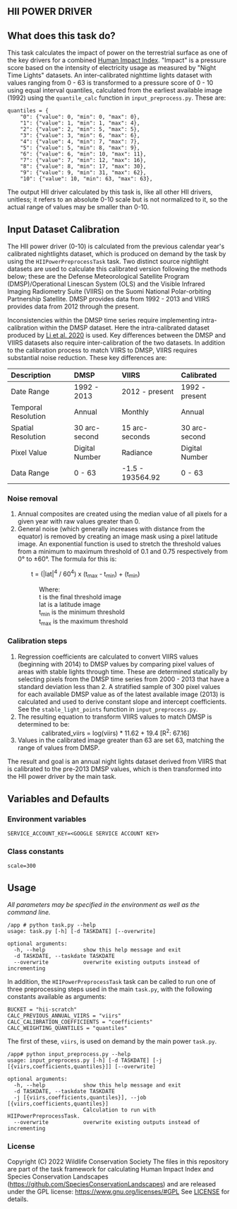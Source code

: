 HII POWER DRIVER
---------------

## What does this task do?

This task calculates the impact of power on the terrestrial surface as one of the key drivers for a combined 
[Human Impact Index](https://github.com/SpeciesConservationLandscapes/task_hii_weightedsum). 
"Impact" is a pressure score based on the intensity of electricity usage as measured by "Night Time Lights" datasets. 
An inter-calibrated nighttime lights dataset with values ranging from 0 - 63 is transformed to a pressure score of 
0 - 10 using equal interval quantiles, calculated from the earliest available image (1992) using the `quantile_calc` 
function in `input_preprocess.py`. These are:

 ```
 quantiles = {
     "0": {"value": 0, "min": 0, "max": 0},
     "1": {"value": 1, "min": 1, "max": 4},
     "2": {"value": 2, "min": 5, "max": 5},
     "3": {"value": 3, "min": 6, "max": 6},
     "4": {"value": 4, "min": 7, "max": 7},
     "5": {"value": 5, "min": 8, "max": 9},
     "6": {"value": 6, "min": 10, "max": 11},
     "7": {"value": 7, "min": 12, "max": 16},
     "8": {"value": 8, "min": 17, "max": 30},
     "9": {"value": 9, "min": 31, "max": 62},
     "10": {"value": 10, "min": 63, "max": 63},
 ```
The output HII driver calculated by this task is, like all other HII drivers, unitless; it refers to an absolute 0-10
scale but is not normalized to it, so the actual range of values may be smaller than 0-10.

## Input Dataset Calibration
The HII power driver (0-10) is calculated from the previous calendar year's calibrated nightlights dataset, which is 
produced on demand by the task by using the `HIIPowerPreprocessTask` task. Two distinct source nightlight datasets are 
used to calculate this calibrated version following the methods below; these are the 
Defense Meteorological Satellite Program (DMSP)/Operational Linescan System (OLS) and the 
Visible Infrared Imaging Radiometry Suite (VIIRS) on the Suomi National Polar-orbiting Partnership Satellite. 
DMSP provides data from 1992 - 2013 and VIIRS provides data from 2012 through the present.

Inconsistencies within the DMSP time series require implementing intra-calibration within the DMSP dataset. 
Here the intra-calibrated dataset produced by [Li et al. 2020](https://www.nature.com/articles/s41597-020-0510-y) 
is used. Key differences between the DMSP and VIIRS datasets also require inter-calibration of the two datasets. 
In addition to the calibration process to match VIIRS to DMSP, VIIRS requires substantial noise reduction. 
These key differences are:

| Description | DMSP | VIIRS | Calibrated |
| :--- | :--- | :--- | :--- |
| Date Range | 1992 - 2013 | 2012 - present | 1992 - present |
| Temporal Resolution | Annual | Monthly | Annual |
| Spatial Resolution | 30 arc-second | 15 arc-seconds | 30 arc-second |
| Pixel Value | Digital Number | Radiance | Digital Number |
| Data Range | 0 - 63 | -1.5 - 193564.92 | 0 - 63 |

### Noise removal

1. Annual composites are created using the median value of all pixels for a given year with raw values greater than 0.
2. General noise (which generally increases with distance from the equator) is removed by creating an image mask using 
   a pixel latitude image. An exponential function is used to stretch the threshold values from a minimum to 
   maximum threshold of 0.1 and 0.75 respectively from 0° to ±60°. The formula for this is:

&emsp; &emsp; &emsp; t = (|lat|<sup>4</sup> / 60<sup>4</sup>) x (t<sub>max</sub> - t<sub>min</sub>) + (t<sub>min</sub>)

&emsp; &emsp; &emsp; &emsp; Where: <br />
&emsp; &emsp; &emsp; &emsp; t is the final threshold image <br />
&emsp; &emsp; &emsp; &emsp; lat is a latitude image <br />
&emsp; &emsp; &emsp; &emsp; t<sub>min</sub> is the minimum threshold <br />
&emsp; &emsp; &emsp; &emsp; t<sub>max</sub> is the maximum threshold

### Calibration steps

1. Regression coefficients are calculated to convert VIIRS values (beginning with 2014) to DMSP values by comparing 
   pixel values of areas with stable lights through time. These are determined statically by selecting pixels from 
   the DMSP time series from 2000 - 2013 that have a standard deviation less than 2. A stratified sample of 300 pixel 
   values for each available DMSP value as of the latest available image (2013) is calculated and used to derive 
   constant slope and intercept coefficients. See the `stable_light_points` function in `input_preprocess.py`.
2. The resulting equation to transform VIIRS values to match DMSP is determined to be:  
&emsp; &emsp; &emsp; calibrated_viirs = log(viirs) * 11.62 + 19.4 [R<sup>2</sup>: 67.16]
3. Values in the calibrated image greater than 63 are set 63, matching the range of values from DMSP.

The result and goal is an annual night lights dataset derived from VIIRS that is calibrated to the pre-2013 
DMSP values, which is then transformed into the HII power driver by the main task.

## Variables and Defaults

### Environment variables
```
SERVICE_ACCOUNT_KEY=<GOOGLE SERVICE ACCOUNT KEY>
```

### Class constants

```
scale=300
```

## Usage

*All parameters may be specified in the environment as well as the command line.*

```
/app # python task.py --help
usage: task.py [-h] [-d TASKDATE] [--overwrite]

optional arguments:
  -h, --help            show this help message and exit
  -d TASKDATE, --taskdate TASKDATE
  --overwrite           overwrite existing outputs instead of incrementing
```

In addition, the `HIIPowerPreprocessTask` task can be called to run one of three preprocessing steps used in the 
main `task.py`, with the following constants available as arguments:
```
BUCKET = "hii-scratch"
CALC_PREVIOUS_ANNUAL_VIIRS = "viirs"
CALC_CALIBRATION_COEFFICIENTS = "coefficients"
CALC_WEIGHTING_QUANTILES = "quantiles"
```
The first of these, `viirs`, is used on demand by the main power `task.py`.
```
/app# python input_preprocess.py --help
usage: input_preprocess.py [-h] [-d TASKDATE] [-j [{viirs,coefficients,quantiles}]] [--overwrite]

optional arguments:
  -h, --help            show this help message and exit
  -d TASKDATE, --taskdate TASKDATE
  -j [{viirs,coefficients,quantiles}], --job [{viirs,coefficients,quantiles}]
                        Calculation to run with HIIPowerPreprocessTask.
  --overwrite           overwrite existing outputs instead of incrementing
```

### License
Copyright (C) 2022 Wildlife Conservation Society
The files in this repository  are part of the task framework for calculating 
Human Impact Index and Species Conservation Landscapes (https://github.com/SpeciesConservationLandscapes) 
and are released under the GPL license:
https://www.gnu.org/licenses/#GPL
See [LICENSE](./LICENSE) for details.
